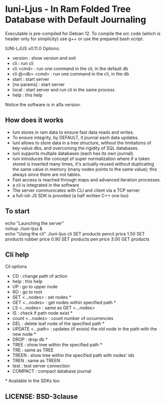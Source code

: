 # Iuni-Ljus - In Ram Folded Tree Database with Default Journaling

Executable is pre-compiled for Debian 12.
To compile the src code (which is header only for simplicity) use g++ or use the prepared bash script.

IUNI-LJUS v0.11.0
Options:
  - version          : show version and exit
  - cli              : run cli
  - cli \<cmd\>        : run one command in the cli, in the default db
  - cli @\<db\> \<cmd\>  : run one command in the cli, in the <dbname> db
  - start            : start server
  - \[no params\]      : start server
  - local            : start server and run cli in the same process
  - help             : this help
  
Notice the software is in alfa version.

## How does it works

- Iuni stores in ram data to ensure fast data reads and writes.
- To ensure integrity, by DEFAULT, it journal each data updates.
- Iuni allows to store data in a tree structure, without the limitations of key-value dbs, and overcoming the rigidity of SQL databases.
- Iuni supports multiple databases (each has its own journal).
- Iuni introduces the concept of super normalization where if a token stored is inserted many times, it's actually reused without duplicating the same value in memory (many nodes points to the same value); this always since there are not tables.
- Fast access is reached through maps and advanced iteration processes.
- a cli is integrated in the software
- The server communicates with CLI and client via a TCP server
- a full-ish JS SDK is provided (a half written C++ one too)

## To start
echo "Launching the server"  
nohup ./iuni-ljus &  
echo "Using the cli" 
./iuni-ljus cli 
SET products pencil price 1.50 
SET products rubber price 0.90 
SET products pen price 3.00 
GET products 



## Cli help

Cli options
 * CD     : change path of action
 * help   : this help
 * UP     : go to upper node
 * RO     : go to root
 * SET <...nodes>        : set nodes *
 * GET <...nodes>        : get nodes within specified path *
 * LS <...nodes> : same as GET <...nodes>
 * IS     : check if path node exist *
 * count <...nodes>      : count number of occurrencies
 * DEL    : delete leaf node of the specified path *
 * UPDATE <...path> <old node> <new node> : updates (if exists) the old node in the path with the new node *
 * DROP   : drop db *
 * TREE  : show tree within the specified path *
 * TRE    : same as TREE
 * TREEN : show tree within the specified path with nodes' ids
 * TREN  : same as TREEN
 * test   : test server connection
 * COMPACT        : compact database journal

  \* Available in the SDKs too

## LICENSE: BSD-3clause
